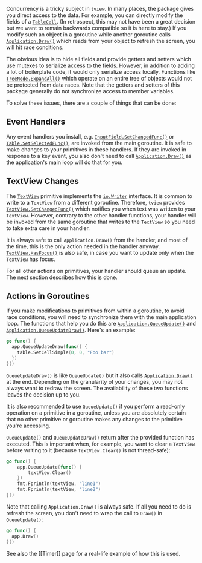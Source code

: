 Concurrency is a tricky subject in `tview`. In many places, the package gives you direct access to the data. For example, you can directly modify the fields of a [`TableCell`](https://godoc.org/github.com/rivo/tview#TableCell). (In retrospect, this may not have been a great decision but we want to remain backwards compatible so it is here to stay.) If you modify such an object in a goroutine while another goroutine calls [`Application.Draw()`](https://godoc.org/github.com/rivo/tview#Application.Draw) which reads from your object to refresh the screen, you will hit race conditions.

The obvious idea is to hide all fields and provide getters and setters which use mutexes to serialize access to the fields. However, in addition to adding a lot of boilerplate code, it would only serialize access locally. Functions like [`TreeNode.ExpandAll()`](https://godoc.org/github.com/rivo/tview#TreeNode.ExpandAll) which operate on an entire tree of objects would not be protected from data races. Note that the getters and setters of this package generally do not synchronize access to member variables.

To solve these issues, there are a couple of things that can be done:

## Event Handlers

Any event handlers you install, e.g. [`InputField.SetChangedFunc()`](https://godoc.org/github.com/rivo/tview#InputField.SetChangedFunc) or [`Table.SetSelectedFunc()`](https://godoc.org/github.com/rivo/tview#Table.SetSelectedFunc), are invoked from the main goroutine. It is safe to make changes to your primitives in these handlers. If they are invoked in response to a key event, you also don't need to call [`Application.Draw()`](https://godoc.org/github.com/rivo/tview#Application.Draw) as the application's main loop will do that for you.

## TextView Changes

The [`TextView`](https://godoc.org/github.com/rivo/tview#TextView) primitive implements the [`io.Writer`](https://golang.org/pkg/io/#Writer) interface. It is common to write to a `TextView` from a different goroutine. Therefore, `tview` provides [`TextView.SetChangedFunc()`](https://godoc.org/github.com/rivo/tview#TextView.SetChangedFunc) which notifies you when text was written to your `TextView`. However, contrary to the other handler functions, your handler will be invoked from the same goroutine that writes to the `TextView` so you need to take extra care in your handler.

It is always safe to call `Application.Draw()` from the handler, and most of the time, this is the only action needed in the handler anyway. [`TextView.HasFocus()`](https://godoc.org/github.com/rivo/tview#TextView.HasFocus) is also safe, in case you want to update only when the `TextView` has focus.

For all other actions on primitives, your handler should queue an update. The next section describes how this is done.

## Actions in Goroutines

If you make modifications to primitives from within a goroutine, to avoid race conditions, you will need to synchronize them with the main application loop. The functions that help you do this are [`Application.QueueUpdate()`](https://godoc.org/github.com/rivo/tview#Application.QueueUpdate) and [`Application.QueueUpdateDraw()`](https://godoc.org/github.com/rivo/tview#Application.QueueUpdateDraw). Here's an example:

```go
go func() {
  app.QueueUpdateDraw(func() {
    table.SetCellSimple(0, 0, "Foo bar")
  })
}()
```

`QueueUpdateDraw()` is like `QueueUpdate()` but it also calls [`Application.Draw()`](https://godoc.org/github.com/rivo/tview#Application.Draw) at the end. Depending on the granularity of your changes, you may not always want to redraw the screen. The availability of these two functions leaves the decision up to you.

It is also recommended to use `QueueUpdate()` if you perform a read-only operation on a primitive in a goroutine, unless you are absolutely certain that no other primitive or goroutine makes any changes to the primitive you're accessing.

`QueueUpdate()` and `QueueUpdateDraw()` return after the provided function has executed. This is important when, for example, you want to clear a `TextView` before writing to it (because `TextView.Clear()` is not thread-safe):

```go
go func() {
	app.QueueUpdate(func() {
		textView.Clear()
	})
	fmt.Fprintln(textView, "line1")
	fmt.Fprintln(textView, "line2")
}()
```

Note that calling `Application.Draw()` is always safe. If all you need to do is refresh the screen, you don't need to wrap the call to `Draw()` in `QueueUpdate()`:

```go
go func() {
  app.Draw()
}()
```

See also the [[Timer]] page for a real-life example of how this is used.